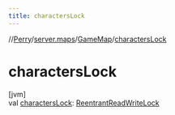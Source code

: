 ```yaml
---
title: charactersLock
---
```

//[Perry](../../../index.html)/[server.maps](../index.html)/[GameMap](index.html)/[charactersLock](characters-lock.html)



# charactersLock



[jvm]\
val [charactersLock](characters-lock.html): [ReentrantReadWriteLock](https://docs.oracle.com/javase/8/docs/api/java/util/concurrent/locks/ReentrantReadWriteLock.html)




